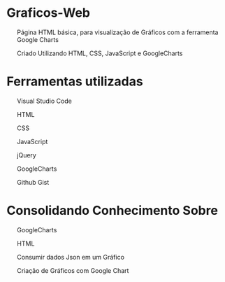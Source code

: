 # Graficos-Web

<ul>Página HTML básica, para visualização de Gráficos com a ferramenta Google Charts</ul>
<ul>Criado Utilizando HTML, CSS, JavaScript e GoogleCharts</ul>

# Ferramentas utilizadas
<ul>Visual Studio Code</ul>
<ul>HTML</ul>
<ul>CSS</ul>
<ul>JavaScript</ul>
<ul>jQuery</ul>
<ul>GoogleCharts</ul>
<ul>Github Gist</ul>

# Consolidando Conhecimento Sobre
<ul>GoogleCharts</ul>
<ul>HTML</ul>
<ul>Consumir dados Json em um Gráfico</ul>
<ul>Criação de Gráficos com Google Chart</ul>

